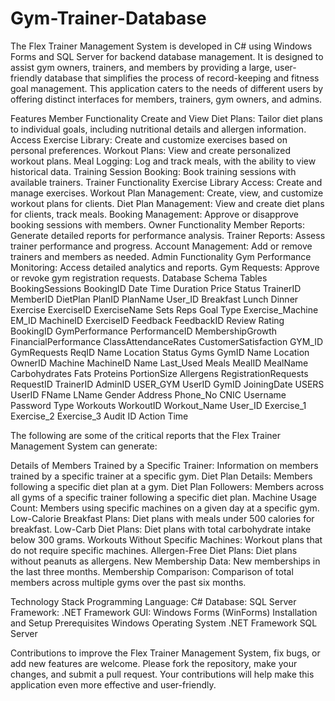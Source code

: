# Gym-Trainer-Database
The Flex Trainer Management System is developed in C# using Windows Forms and SQL Server for backend database management. It is designed to assist gym owners, trainers, and members by providing a large, user-friendly database that simplifies the process of record-keeping and fitness goal management. This application caters to the needs of different users by offering distinct interfaces for members, trainers, gym owners, and admins.

Features
Member Functionality
Create and View Diet Plans: Tailor diet plans to individual goals, including nutritional details and allergen information.
Access Exercise Library: Create and customize exercises based on personal preferences.
Workout Plans: View and create personalized workout plans.
Meal Logging: Log and track meals, with the ability to view historical data.
Training Session Booking: Book training sessions with available trainers.
Trainer Functionality
Exercise Library Access: Create and manage exercises.
Workout Plan Management: Create, view, and customize workout plans for clients.
Diet Plan Management: View and create diet plans for clients, track meals.
Booking Management: Approve or disapprove booking sessions with members.
Owner Functionality
Member Reports: Generate detailed reports for performance analysis.
Trainer Reports: Assess trainer performance and progress.
Account Management: Add or remove trainers and members as needed.
Admin Functionality
Gym Performance Monitoring: Access detailed analytics and reports.
Gym Requests: Approve or revoke gym registration requests.
Database Schema
Tables
BookingSessions
BookingID
Date
Time
Duration
Price
Status
TrainerID
MemberID
DietPlan
PlanID
PlanName
User_ID
Breakfast
Lunch
Dinner
Exercise
ExerciseID
ExerciseName
Sets
Reps
Goal
Type
Exercise_Machine
EM_ID
MachineID
ExerciseID
Feedback
FeedbackID
Review
Rating
BookingID
GymPerformance
PerformanceID
MembershipGrowth
FinancialPerformance
ClassAttendanceRates
CustomerSatisfaction
GYM_ID
GymRequests
ReqID
Name
Location
Status
Gyms
GymID
Name
Location
OwnerID
Machine
MachineID
Name
Last_Used
Meals
MealID
MealName
Carbohydrates
Fats
Proteins
PortionSize
Allergens
RegistrationRequests
RequestID
TrainerID
AdminID
USER_GYM
UserID
GymID
JoiningDate
USERS
UserID
FName
LName
Gender
Address
Phone_No
CNIC
Username
Password
Type
Workouts
WorkoutID
Workout_Name
User_ID
Exercise_1
Exercise_2
Exercise_3
Audit
ID
Action
Time


The following are some of the critical reports that the Flex Trainer Management System can generate:

Details of Members Trained by a Specific Trainer: Information on members trained by a specific trainer at a specific gym.
Diet Plan Details: Members following a specific diet plan at a gym.
Diet Plan Followers: Members across all gyms of a specific trainer following a specific diet plan.
Machine Usage Count: Members using specific machines on a given day at a specific gym.
Low-Calorie Breakfast Plans: Diet plans with meals under 500 calories for breakfast.
Low-Carb Diet Plans: Diet plans with total carbohydrate intake below 300 grams.
Workouts Without Specific Machines: Workout plans that do not require specific machines.
Allergen-Free Diet Plans: Diet plans without peanuts as allergens.
New Membership Data: New memberships in the last three months.
Membership Comparison: Comparison of total members across multiple gyms over the past six months.


Technology Stack
Programming Language: C#
Database: SQL Server
Framework: .NET Framework
GUI: Windows Forms (WinForms)
Installation and Setup
Prerequisites
Windows Operating System
.NET Framework
SQL Server


Contributions to improve the Flex Trainer Management System, fix bugs, or add new features are welcome. Please fork the repository, make your changes, and submit a pull request. Your contributions will help make this application even more effective and user-friendly.
